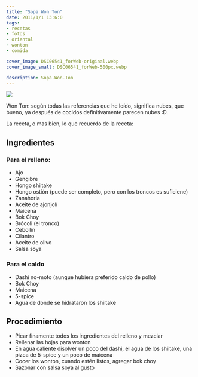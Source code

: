 ```yaml
---
title: "Sopa Won Ton"
date: 2011/1/1 13:6:0
tags:
- recetas
- fotos
- oriental
- wonton
- comida

cover_image: DSC06541_forWeb-original.webp
cover_image_small: DSC06541_forWeb-500px.webp

description: Sopa-Won-Ton
---
```



[![](DSC06541_forWeb)](DSC06541_forWeb-original.webp)

Won Ton: según todas las referencias que he leído, significa nubes, que bueno, ya después de cocidos definitivamente parecen nubes :D.

La receta, o mas bien, lo que recuerdo de la receta:

## Ingredientes

### Para el relleno:

* Ajo
* Gengibre
* Hongo shiitake
* Hongo ostión (puede ser completo, pero con los troncos es suficiene)
* Zanahoria
* Aceite de ajonjolí
* Maicena
* Bok Choy
* Brócoli (el tronco)
* Cebollín
* Cilantro
* Aceite de olivo
* Salsa soya

### Para el caldo

* Dashi no-moto (aunque hubiera preferido caldo de pollo)
* Bok Choy
* Maicena
* 5-spice
* Agua de donde se hidrataron los shiitake

## Procedimiento
* Picar finamente todos los ingredientes del relleno y mezclar
* Rellenar las hojas para wonton
* En agua caliente disolver un poco del dashi, el agua de los shiitake, una pizca de 5-spice y un poco de maicena
* Cocer los wonton, cuando estén listos, agregar bok choy
* Sazonar con salsa soya al gusto
